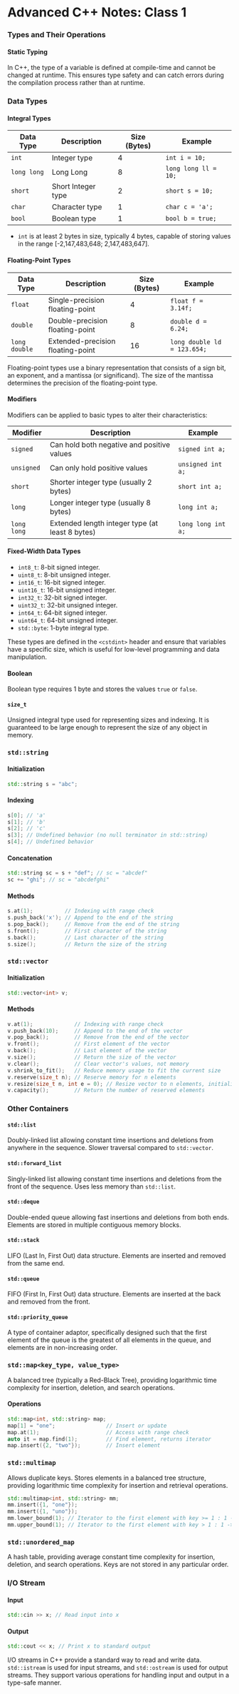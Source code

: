 # Advanced C++ Notes: Class 1

### Types and Their Operations

#### Static Typing
In C++, the type of a variable is defined at compile-time and cannot be changed at runtime. This ensures type safety and can catch errors during the compilation process rather than at runtime.

### Data Types

#### Integral Types

| Data Type   | Description        | Size (Bytes) | Example              |
| ----------- | ------------------ | ------------ | -------------------- |
| `int`       | Integer type       | 4            | `int i = 10;`        |
| `long long` | Long Long          | 8            | `long long ll = 10;` |
| `short`     | Short Integer type | 2            | `short s = 10;`      |
| `char`      | Character type     | 1            | `char c = 'a';`      |
| `bool`      | Boolean type       | 1            | `bool b = true;`     |

- `int` is at least 2 bytes in size, typically 4 bytes, capable of storing values in the range [-2,147,483,648; 2,147,483,647].

#### Floating-Point Types

| Data Type     | Description | Size (Bytes) | Example                    |
| ------------- | ----------- | ------------ | -------------------------- |
| `float`       | Single-precision floating-point | 4            | `float f = 3.14f;`         |
| `double`      | Double-precision floating-point | 8            | `double d = 6.24;`         |
| `long double` | Extended-precision floating-point | 16           | `long double ld = 123.654;`|

Floating-point types use a binary representation that consists of a sign bit, an exponent, and a mantissa (or significand). The size of the mantissa determines the precision of the floating-point type.

#### Modifiers

Modifiers can be applied to basic types to alter their characteristics:

| Modifier    | Description                                     | Example            |
| ----------- | ----------------------------------------------- | ------------------ |
| `signed`    | Can hold both negative and positive values      | `signed int a;`    |
| `unsigned`  | Can only hold positive values                   | `unsigned int a;`  |
| `short`     | Shorter integer type (usually 2 bytes)          | `short int a;`     |
| `long`      | Longer integer type (usually 8 bytes)           | `long int a;`      |
| `long long` | Extended length integer type (at least 8 bytes) | `long long int a;` |

#### Fixed-Width Data Types

- `int8_t`: 8-bit signed integer.
- `uint8_t`: 8-bit unsigned integer.
- `int16_t`: 16-bit signed integer.
- `uint16_t`: 16-bit unsigned integer.
- `int32_t`: 32-bit signed integer.
- `uint32_t`: 32-bit unsigned integer.
- `int64_t`: 64-bit signed integer.
- `uint64_t`: 64-bit unsigned integer.
- `std::byte`: 1-byte integral type.

These types are defined in the `<cstdint>` header and ensure that variables have a specific size, which is useful for low-level programming and data manipulation.

#### Boolean
Boolean type requires 1 byte and stores the values `true` or `false`.

#### `size_t`
Unsigned integral type used for representing sizes and indexing. It is guaranteed to be large enough to represent the size of any object in memory.

### `std::string`

#### Initialization
```cpp
std::string s = "abc";
```

#### Indexing
```cpp
s[0]; // 'a'
s[1]; // 'b'
s[2]; // 'c'
s[3]; // Undefined behavior (no null terminator in std::string)
s[4]; // Undefined behavior
```

#### Concatenation
```cpp
std::string sc = s + "def"; // sc = "abcdef"
sc += "ghi"; // sc = "abcdefghi"
```

#### Methods
```cpp
s.at(1);          // Indexing with range check
s.push_back('x'); // Append to the end of the string
s.pop_back();     // Remove from the end of the string
s.front();        // First character of the string
s.back();         // Last character of the string
s.size();         // Return the size of the string
```

### `std::vector`

#### Initialization
```cpp
std::vector<int> v;
```

#### Methods
```cpp
v.at(1);             // Indexing with range check
v.push_back(10);     // Append to the end of the vector
v.pop_back();        // Remove from the end of the vector
v.front();           // First element of the vector
v.back();            // Last element of the vector
v.size();            // Return the size of the vector
v.clear();           // Clear vector's values, not memory
v.shrink_to_fit();   // Reduce memory usage to fit the current size
v.reserve(size_t n); // Reserve memory for n elements
v.resize(size_t n, int e = 0); // Resize vector to n elements, initialize new elements with e
v.capacity();        // Return the number of reserved elements
```

### Other Containers

#### `std::list`
Doubly-linked list allowing constant time insertions and deletions from anywhere in the sequence. Slower traversal compared to `std::vector`.

#### `std::forward_list`
Singly-linked list allowing constant time insertions and deletions from the front of the sequence. Uses less memory than `std::list`.

#### `std::deque`
Double-ended queue allowing fast insertions and deletions from both ends. Elements are stored in multiple contiguous memory blocks.

#### `std::stack`
LIFO (Last In, First Out) data structure. Elements are inserted and removed from the same end.

#### `std::queue`
FIFO (First In, First Out) data structure. Elements are inserted at the back and removed from the front.

#### `std::priority_queue`
A type of container adaptor, specifically designed such that the first element of the queue is the greatest of all elements in the queue, and elements are in non-increasing order.

### `std::map<key_type, value_type>`
A balanced tree (typically a Red-Black Tree), providing logarithmic time complexity for insertion, deletion, and search operations.

#### Operations
```cpp
std::map<int, std::string> map;
map[1] = "one";                // Insert or update
map.at(1);                     // Access with range check
auto it = map.find(1);         // Find element, returns iterator
map.insert({2, "two"});        // Insert element
```

### `std::multimap`
Allows duplicate keys. Stores elements in a balanced tree structure, providing logarithmic time complexity for insertion and retrieval operations.

```cpp
std::multimap<int, std::string> mm;
mm.insert({1, "one"});
mm.insert({1, "uno"});
mm.lower_bound(1); // Iterator to the first element with key >= 1 : 1 -> one
mm.upper_bound(1); // Iterator to the first element with key > 1 : 1 -> uno
```

### `std::unordered_map`
A hash table, providing average constant time complexity for insertion, deletion, and search operations. Keys are not stored in any particular order.

### I/O Stream

#### Input
```cpp
std::cin >> x; // Read input into x
```

#### Output
```cpp
std::cout << x; // Print x to standard output
```

I/O streams in C++ provide a standard way to read and write data. `std::istream` is used for input streams, and `std::ostream` is used for output streams. They support various operations for handling input and output in a type-safe manner.